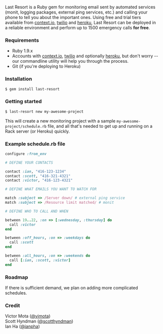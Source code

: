 Last Resort is a Ruby gem for monitoring email sent by automated services (monit, logging packages,
external ping services, etc.) and calling your phone to tell you about the important ones. Using free and trial tiers
available from [context.io](http://context.io), [twilio](http://twilio.com) and [heroku](http://heroku.com),
Last Resort can be deployed in a reliable environment and perform up to 1500 emergency calls **for free**.

### Requirements
* Ruby 1.9.x
* Accounts with [context.io](http://context.io), [twilio](http://twilio.com) and optionally [heroku](http://heroku.com),
  but don't worry -- our commandline utility will help you through the process.
* Git (if you're deploying to Heroku)

### Installation
```sh
$ gem install last-resort
```

### Getting started
```sh
$ last-resort new my-awesome-project
```
This will create a new monitoring project with a sample `my-awesome-project/schedule.rb` file, and all that's
needed to get up and running on a Rack server (or Heroku) quickly.

### Example schedule.rb file

```ruby
configure :from_env

# DEFINE YOUR CONTACTS

contact :ian, "416-123-1234"
contact :scott, "416-321-4321"
contact :victor, "416-123-4321"

# DEFINE WHAT EMAILS YOU WANT TO WATCH FOR

match :subject => /Server down/ # external ping service
match :subject => /Resource limit matched/ # monit

# DEFINE WHO TO CALL AND WHEN

between 19..22, :on => [:wednesday, :thursday] do
  call :victor
end

between :off_hours, :on => :weekdays do
  call :scott
end

between :all_hours, :on => :weekends do
  call [:ian, :scott, :victor]
end
```

### Roadmap
If there is sufficient demand, we plan on adding more complicated schedules.

### Credit
Victor Mota ([@vimota](http://www.twitter.com/vimota))  
Scott Hyndman ([@scotthyndman](http://www.twitter.com/scotthyndman))  
Ian Ha ([@ianpha](http://www.twitter.com/ianpha))  